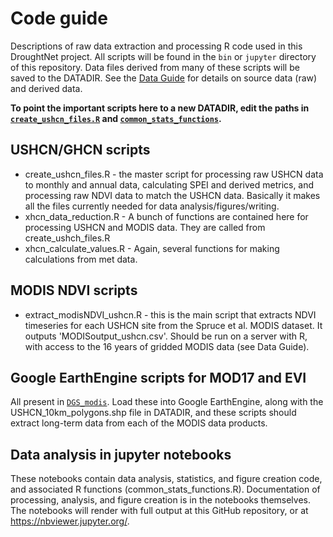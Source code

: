 # Code guide

Descriptions of raw data extraction and processing R code used in this DroughtNet project. All scripts will be found in the `bin` or `jupyter` directory of this repository. Data files derived from many of these scripts will be saved to the DATADIR. See the [Data Guide](data_guide.md) for details on source data (raw) and derived data.

**To point the important scripts here to a new DATADIR, edit the paths in [`create_ushcn_files.R`](../bin/create_ushcn_files.R) and [`common_stats_functions`](../jupyter/common_stats_functions.R).**

## USHCN/GHCN scripts

* create_ushcn_files.R - the master script for processing raw USHCN data to monthly and annual data, calculating SPEI and derived metrics, and processing raw NDVI data to match the USHCN data. Basically it makes all the files currently needed for data analysis/figures/writing.
* xhcn_data_reduction.R - A bunch of functions are contained here for processing USHCN and MODIS data. They are called from create_ushch_files.R 
* xhcn_calculate_values.R - Again, several functions for making calculations from met data.


## MODIS NDVI scripts

* extract_modisNDVI_ushcn.R - this is the main script that extracts NDVI timeseries for each USHCN site from the Spruce et al. MODIS dataset. It outputs 'MODISoutput_ushcn.csv'. Should be run on a server with R, with access to the 16 years of gridded MODIS data (see Data Guide).

## Google EarthEngine scripts for MOD17 and EVI

All present in [`DGS_modis`](../bin/DGS_modis/). Load these into Google EarthEngine, along with the USHCN_10km_polygons.shp file in DATADIR, and these scripts should extract long-term data from each of the MODIS data products.

## Data analysis in jupyter notebooks

These notebooks contain data analysis, statistics, and figure creation code, and associated R functions (common_stats_functions.R). Documentation of processing, analysis, and figure creation is in the notebooks themselves. The notebooks will render with full output at this GitHub repository, or at <https://nbviewer.jupyter.org/>.
